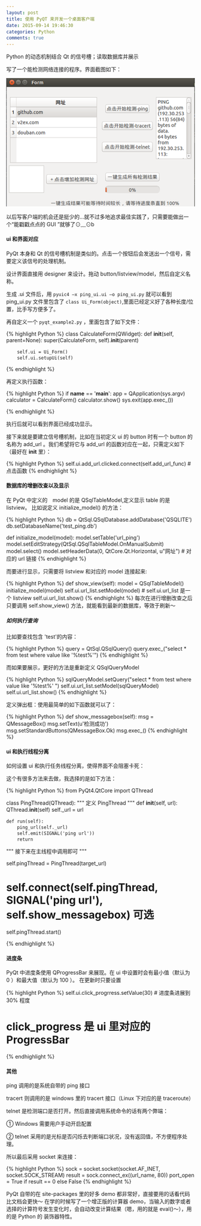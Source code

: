 ```yaml
---
layout: post
title: 使用 PyQT 来开发一个桌面客户端
date: 2015-09-14 19:46:30
categories: Python
comments: true
---
```

Python 的动态机制结合 Qt 的信号槽；读取数据库并展示
<!-- more -->

写了一个能检测网络连接的程序。界面截图如下：

![PyQt](/images/pyqt-example.png)

以后写客户端的机会还是挺少的...就不过多地追求最佳实践了，只需要能做出一个“能戳戳点点的 GUI ”就够了⊙﹏⊙b

#### ui 和界面对应

 PyQt 本身和 Qt 的信号槽机制是类似的。点击一个按钮后会发送出一个信号，需要定义该信号的处理机制。

 设计界面直接用 designer 来设计。拖动 button/listview/model，然后自定义名称。

 生成 .ui 文件后，用 `pyuic4 –x ping_ui.ui –o ping_ui.py` 就可以看到 ping_ui.py 文件里包含了 `class Ui_Form(object)`,里面已经定义好了各种长度/位置，比手写方便多了。

 再自定义一个 `pyqt_example2.py` ，里面包含了如下文件：

{% highlight Python %}
class CalculateForm(QWidget):
    def __init__(self, parent=None):
        super(CalculateForm, self).__init__(parent)

        self.ui = Ui_Form()
        self.ui.setupUi(self)

{% endhighlight %}

再定义执行函数：

{% highlight Python %}
if __name__ == '__main__':
    app = QApplication(sys.argv)
    calculator = CalculateForm()
    calculator.show()
    sys.exit(app.exec_())

{% endhighlight %}

执行后就可以看到界面已经成功显示。

接下来就是要建立信号槽机制，比如在当初定义 ui 的 button 时有一个 button 的名称为 add_url 。我们希望将它与 add_url 的函数对应在一起，只需定义如下（最好在 __init__ 里）：

{% highlight Python %}
self.ui.add_url.clicked.connect(self.add_url_func) # 点击函数
{% endhighlight %}

#### 数据库的增删改查以及显示

在 PyQt 中定义的　model 的是 QSqlTableModel,定义显示 table 的是　listview。
比如说定义 initialize_model() 的方法：

{% highlight Python %}
db = QtSql.QSqlDatabase.addDatabase('QSQLITE')
db.setDatabaseName('test_ping.db')

def initialize_model(model):
    model.setTable('url_ping')
    model.setEditStrategy(QtSql.QSqlTableModel.OnManualSubmit)
    model.select()
    model.setHeaderData(0, QtCore.Qt.Horizontal, u"网址") # 对应的 url 链接
{% endhighlight %}

而要进行显示，只需要将 listview 和对应的 model 连接起来:

{% highlight Python %}
def show_view(self):
    model = QSqlTableModel()
    initialize_model(model)
    self.ui.url_list.setModel(model) # self.ui.url_list 是一个 listview
    self.ui.url_list.show()
{% endhighlight %}
每次在进行增删改查之后只要调用 self.show_view() 方法，就能看到最新的数据库，等效于刷新～

##### 如何执行查询

比如要查找包含 'test'的内容：

{% highlight Python %}
query = QtSql.QSqlQuery()
query.exec_("select * from test where value like '%test%'")
{% endhighlight %}

而如果要展示，更好的方法是重新定义 QSqlQueryModel

{% highlight Python %}
sqlQueryModel.setQuery("select * from test where value like '%test%' ")
self.ui.url_list.setModel(sqlQueryModel)
self.ui.url_list.show()
{% endhighlight %}

定义弹出框：使用最简单的如下函数就可以了：

{% highlight Python %}
def show_messagebox(self):
    msg = QMessageBox()
    msg.setText(u'检测成功')
    msg.setStandardButtons(QMessageBox.Ok)
    msg.exec_()
{% endhighlight %}

#### ui 和执行线程分离

如何设置 ui 和执行任务线程分离，使得界面不会阻塞卡死：

这个有很多方法来去做，我选择的是如下方法：

{% highlight Python %}
from PyQt4.QtCore import QThread

class PingThread(QThread):
    """ 定义 PingThread """
    def __init__(self, url):
        QThread.__init__(self)
        self._url = url

    def run(self):
        ping_url(self._url)
        self.emit(SIGNAL('ping url'))
        return

""" 接下来在主线程中调用即可 """

self.pingThread = PingThread(target_url)
# self.connect(self.pingThread, SIGNAL('ping url'), self.show_messagebox) 可选
self.pingThread.start()

{% endhighlight %}

#### 进度条


PyQt 中进度条使用 QProgressBar 来展现。在 ui 中设置时会有最小值（默认为 0 ）和最大值（默认为 100 ）。
在更新时只要设置 

{% highlight Python %}
self.ui.click_progrress.setValue(30) # 进度条进展到 30% 程度
# click_progress 是 ui 里对应的 ProgressBar
{% endhighlight %}


####  其他


ping 调用的是系统自带的 ping 接口

tracert 则调用的是 windows 里的 tracert 接口（Linux 下对应的是 traceroute）

telnet 是检测端口是否打开。然后直接调用系统命令的话有两个弊端：

① Windows 需要用户手动开启配置 

② telnet 采用的是光标是否闪烁去判断端口状况，没有返回值，不方便程序处理。

所以最后采用 socket 来连接：

{% highlight Python %}
sock = socket.socket(socket.AF_INET, socket.SOCK_STREAM)
result = sock.connect_ex((url_name, 80))
port_open = True if result == 0 else False
{% endhighlight %}

PyQt 自带的在 site-packages 里的好多 demo 都非常好，直接要用的话看代码比文档会更快～
在学的时候写了一个增正版的计算器 demo，当输入的数字或者选择的计算符号发生变化时，会自动改变计算结果（嗯，用的就是 eval()～），用的是 Python 的 装饰器特性。